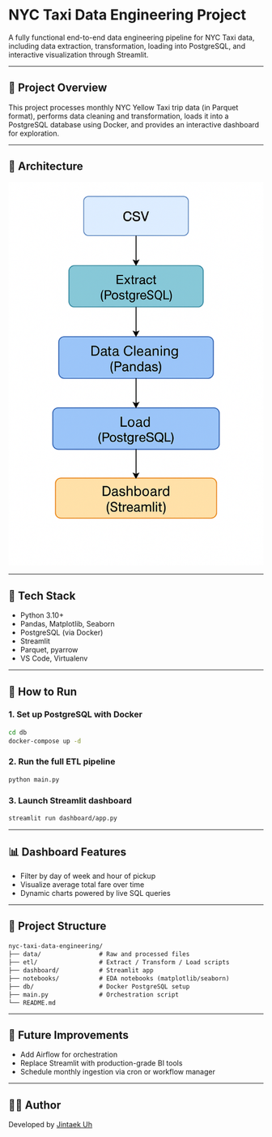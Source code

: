 # NYC Taxi Data Engineering Project

A fully functional end-to-end data engineering pipeline for NYC Taxi data, including data extraction, transformation, loading into PostgreSQL, and interactive visualization through Streamlit.

---

## 🧭 Project Overview

This project processes monthly NYC Yellow Taxi trip data (in Parquet format), performs data cleaning and transformation, loads it into a PostgreSQL database using Docker, and provides an interactive dashboard for exploration.

---

## 🧱 Architecture

![architecture](assets/architecture.png)

---

## 🔧 Tech Stack

- Python 3.10+
- Pandas, Matplotlib, Seaborn
- PostgreSQL (via Docker)
- Streamlit
- Parquet, pyarrow
- VS Code, Virtualenv

---

## 🚀 How to Run

### 1. Set up PostgreSQL with Docker

```bash
cd db
docker-compose up -d
```

### 2. Run the full ETL pipeline

```bash
python main.py
```

### 3. Launch Streamlit dashboard

```bash
streamlit run dashboard/app.py
```

---

## 📊 Dashboard Features

- Filter by day of week and hour of pickup
- Visualize average total fare over time
- Dynamic charts powered by live SQL queries

---

## 📂 Project Structure

```
nyc-taxi-data-engineering/
├── data/                # Raw and processed files
├── etl/                 # Extract / Transform / Load scripts
├── dashboard/           # Streamlit app
├── notebooks/           # EDA notebooks (matplotlib/seaborn)
├── db/                  # Docker PostgreSQL setup
├── main.py              # Orchestration script
└── README.md
```

---

## 🔮 Future Improvements

- Add Airflow for orchestration
- Replace Streamlit with production-grade BI tools
- Schedule monthly ingestion via cron or workflow manager

---

## 🧑‍💻 Author

Developed by [Jintaek Uh](https://github.com/jinjintaek)
